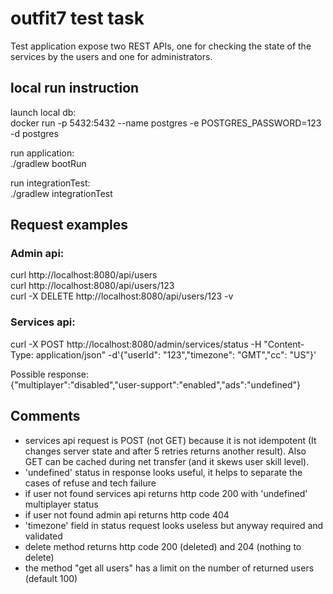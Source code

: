 # outfit7 test task

Test application expose two REST APIs, one for checking the state of the services by the users and one for administrators.

## local run instruction 

launch local db: \
docker run -p 5432:5432 --name postgres -e POSTGRES_PASSWORD=123 -d postgres

run application: \
./gradlew bootRun

run integrationTest: \
./gradlew integrationTest

## Request examples

### Admin api:
curl http://localhost:8080/api/users \
curl http://localhost:8080/api/users/123 \
curl -X DELETE http://localhost:8080/api/users/123 -v

### Services api:
curl -X POST http://localhost:8080/admin/services/status  -H "Content-Type: application/json" -d'{"userId": "123","timezone": "GMT","cc": "US"}'

Possible response: \
{"multiplayer":"disabled","user-support":"enabled","ads":"undefined"}

## Comments
- services api request is POST (not GET) because it is not idempotent 
(It changes server state and after 5 retries returns another result). 
Also GET can be caсhed during net transfer (and it skews user skill level).  
- 'undefined' status in response looks useful, it helps to separate the cases of refuse and tech failure
- if user not found services api returns http code 200 with 'undefined' multiplayer status 
- if user not found admin api returns http code 404
- 'timezone' field in status request looks useless but anyway required and validated
- delete method returns http code 200 (deleted) and 204 (nothing to delete) 
- the method "get all users" has a limit on the number of returned users (default 100) 


